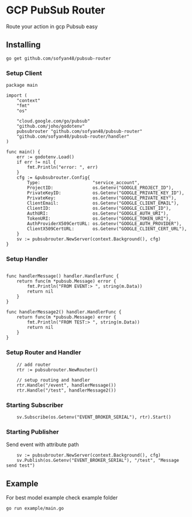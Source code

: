 # GCP PubSub Router
Route your action in gcp Pubsub easy

## Installing
```
go get github.com/sofyan48/pubsub-router
```

### Setup Client 
``` Golang
package main

import (
	"context"
	"fmt"
	"os"

	"cloud.google.com/go/pubsub"
	"github.com/joho/godotenv"
	pubsubrouter "github.com/sofyan48/pubsub-router"
	"github.com/sofyan48/pubsub-router/handler"
)

func main() {
	err := godotenv.Load()
	if err != nil {
		fmt.Println("error: ", err)
	}
	cfg := &pubsubrouter.Config{
		Type:                    "service_account",
		ProjectID:               os.Getenv("GOOGLE_PROJECT_ID"),
		PrivateKeyID:            os.Getenv("GOOGLE_PRIVATE_KEY_ID"),
		PrivateKey:              os.Getenv("GOOGLE_PRIVATE_KEY"),
		ClientEmail:             os.Getenv("GOOGLE_CLIENT_EMAIL"),
		ClientID:                os.Getenv("GOOGLE_CLIENT_ID"),
		AuthURI:                 os.Getenv("GOOGLE_AUTH_URI"),
		TokenURI:                os.Getenv("GOOGLE_TOKEN_URI"),
		AuthProviderX509CertURL: os.Getenv("GOOGLE_AUTH_PROVIDER"),
		ClientX509CertURL:       os.Getenv("GOOGLE_CLIENT_CERT_URL"),
	}
	sv := pubsubrouter.NewServer(context.Background(), cfg)
}

```
### Setup Handler 
``` Golang

func handlerMessage() handler.HandlerFunc {
	return func(m *pubsub.Message) error {
		fmt.Println("FROM EVENT:> ", string(m.Data))
		return nil
	}
}

func handlerMessage2() handler.HandlerFunc {
	return func(m *pubsub.Message) error {
		fmt.Println("FROM TEST:> ", string(m.Data))
		return nil
	}
}
```

### Setup Router and Handler
``` Golang
	// add router
	rtr := pubsubrouter.NewRouter()
	
	// setup routing and handler
	rtr.Handle("/event", handlerMessage())
	rtr.Handle("/test", handlerMessage2())

```
### Starting Subscriber
``` Golang
	sv.Subscribe(os.Getenv("EVENT_BROKER_SERIAL"), rtr).Start()
```
### Starting Publisher 
Send event with attribute path
``` Golang
	sv := pubsubrouter.NewServer(context.Background(), cfg)
	sv.Publish(os.Getenv("EVENT_BROKER_SERIAL"), "/test", "Message send test")
```

## Example
For best model example check example folder

```
go run example/main.go
```